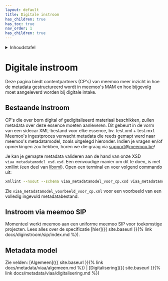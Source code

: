 ```yaml
---
layout: default
title: Digitale instroom
has_children: true
has_toc: true
nav_order: 1
has_children: true
---
```


<details markdown="block">
  <summary>
    Inhoudstafel
  </summary>
  {: .text-delta }
1. TOC
{:toc}
</details>

# Digitale instroom

Deze pagina biedt contentpartners (CP's) van meemoo meer inzicht in hoe de metadata gestructureerd wordt in meemoo's MAM en hoe bijgevolg moet aangeleverd worden bij digitale intake. 

## Bestaande instroom

CP's die over born digital of gedigitaliseerd materiaal beschikken, zullen metadata over deze essence moeten aanleveren. Dit gebeurt in de vorm van een sidecar XML-bestand voor elke essence, bv. test.xml + test.mxf. Meemoo's ingestproces verwacht metadata die reeds gemapt werd naar meemoo's metadatamodel, zoals uitgelegd hieronder. Indien je vragen en/of opmerkingen zou hebben, horen we die graag via support@meemoo.be!

Je kan je gemapte metadata valideren aan de hand van onze XSD `viaa_metadatamodel_xsd.xsd`. Een eenvoudige manier om dit te doen, is met xmllint (een deel van  [libxml](http://xmlsoft.org/)). Open een terminal en voer volgend commando uit:

```bash
xmllint --noout --schema viaa_metadatamodel_voor_cp.xsd viaa_metadatamodel_voorbeeld_voor_cp.xml
```

Zie `viaa_metadatamodel_voorbeeld_voor_cp.xml` voor een voorbeeld van een volledig ingevuld metadatabestand.


## Instroom via meemoo SIP

Momenteel werkt meemoo aan een uniforme meemoo SIP voor toekomstige projecten. Lees alles over de specificatie [hier]({{ site.baseurl }}{% link docs/diginstroom/sip/index.md %}).

## Metadata model

Zie velden: [Algemeen]({{ site.baseurl }}{% link docs/metadata/viaa/algemeen.md %}) | [Digitalisering]({{ site.baseurl }}{% link docs/metadata/viaa/digitalisering.md %}) 
